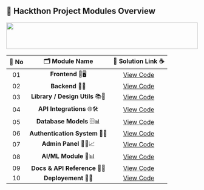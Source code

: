## 🧩 Hackthon Project Modules Overview

<!--Line-->

<img src="https://i.imgur.com/dBaSKWF.gif" height="70" width="100%">

| 🔢 **No** | 🗂️ **Module Name**                | 🔗 **Solution Link** ☕ |
|:--------:|:----------------------------------:|:----------------------:|
| 01       | **Frontend** 🎨🖥️                  | [View Code](https://github.com/Sangram03/Hackthons-Ideas-used/tree/main/Frontend) |
| 02       | **Backend** 🧠🔧                    | [View Code](https://github.com/Sangram03/Hackthons-Ideas-used/tree/main/Backend) |
| 03       | **Library / Design Utils** 📚🔢     | [View Code](https://github.com/Sangram03/Hackthons-Ideas-used/tree/main/Design) |
| 04       | **API Integrations** 🌐🛠️           | [View Code](#) |
| 05       | **Database Models** 🗄️📊            | [View Code](https://github.com/Sangram03/Hackthons-Ideas-used/tree/main/DataBase) |
| 06       | **Authentication System** 🔐🪪       | [View Code](#) |
| 07       | **Admin Panel** 🧑‍💼📈               | [View Code](#) |
| 08       | **AI/ML Module** 🤖📊               | [View Code](#) |
| 09       | **Docs & API Reference** 📄🧾       | [View Code](#)  |
| 10       | **Deployement** 📄🧾       | [View Code](https://github.com/Sangram03/Hackthons-Ideas-used/tree/main/Deployment) |



